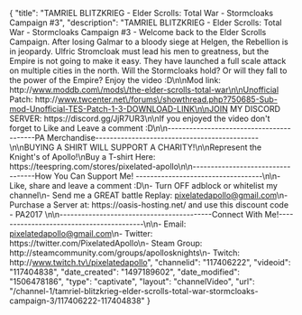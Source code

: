 {
    "title": "TAMRIEL BLITZKRIEG - Elder Scrolls: Total War - Stormcloaks Campaign #3",
    "description": "TAMRIEL BLITZKRIEG - Elder Scrolls: Total War - Stormcloaks Campaign #3 - Welcome back to the Elder Scrolls Campaign. After losing Galmar to a bloody siege at Helgen, the Rebellion is in jeopardy. Ulfric Stromcloak must lead his men to greatness, but the Empire is not going to make it easy.  They have launched a full scale attack on multiple cities in the north.  Will the Stormcloaks hold? Or will they fall to the power of the Empire? Enjoy the video :D\n\nMod link: http:\/\/www.moddb.com\/mods\/the-elder-scrolls-total-war\n\nUnofficial Patch: http:\/\/www.twcenter.net\/forums\/showthread.php?750685-Sub-mod-Unofficial-TES-Patch-1-3-DOWNLOAD-LINK\n\nJOIN MY DISCORD SERVER: https:\/\/discord.gg\/JjR7UR3\n\nIf you enjoyed the video don't forget to Like and Leave a comment :D\n\n-----------------------------------------PA Merchandise---------------------------------------------\n\nBUYING A SHIRT WILL SUPPORT A CHARITY!\n\nRepresent the Knight's of Apollo!\nBuy a T-shirt Here: https:\/\/teespring.com\/stores\/pixelated-apollo\n\n----------------------------------How You Can Support Me! -----------------------------------\n\n- Like, share and leave a comment :D\n- Turn OFF adblock or whitelist my channel\n- Send me a GREAT battle Replay: pixelatedapollo@gmail.com\n- Purchase a Server at: https:\/\/oasis-hosting.net\/ and use this discount code - PA2017 \n\n------------------------------------------Connect With Me!-----------------------------------------\n\n- Email: pixelatedapollo@gmail.com\n- Twitter: https:\/\/twitter.com\/PixelatedApollo\n- Steam Group:  http:\/\/steamcommunity.com\/groups\/apollosknights\n- Twitch: http:\/\/www.twitch.tv\/pixelatedapollo",
    "channelid": "117406222",
    "videoid": "117404838",
    "date_created": "1497189602",
    "date_modified": "1506478186",
    "type": "captivate",
    "layout": "channelVideo",
    "url": "\/channel-1\/tamriel-blitzkrieg-elder-scrolls-total-war-stormcloaks-campaign-3\/117406222-117404838"
}